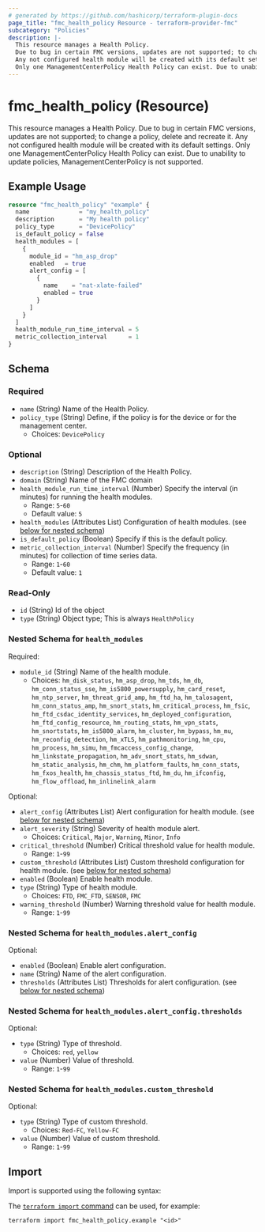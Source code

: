 ```yaml
---
# generated by https://github.com/hashicorp/terraform-plugin-docs
page_title: "fmc_health_policy Resource - terraform-provider-fmc"
subcategory: "Policies"
description: |-
  This resource manages a Health Policy.
  Due to bug in certain FMC versions, updates are not supported; to change a policy, delete and recreate it.
  Any not configured health module will be created with its default settings.
  Only one ManagementCenterPolicy Health Policy can exist. Due to unability to update policies, ManagementCenterPolicy is not supported.
---
```


# fmc_health_policy (Resource)

This resource manages a Health Policy.
 Due to bug in certain FMC versions, updates are not supported; to change a policy, delete and recreate it.
 Any not configured health module will be created with its default settings.
 Only one ManagementCenterPolicy Health Policy can exist. Due to unability to update policies, ManagementCenterPolicy is not supported.

## Example Usage

```terraform
resource "fmc_health_policy" "example" {
  name              = "my_health_policy"
  description       = "My health policy"
  policy_type       = "DevicePolicy"
  is_default_policy = false
  health_modules = [
    {
      module_id = "hm_asp_drop"
      enabled   = true
      alert_config = [
        {
          name    = "nat-xlate-failed"
          enabled = true
        }
      ]
    }
  ]
  health_module_run_time_interval = 5
  metric_collection_interval      = 1
}
```

<!-- schema generated by tfplugindocs -->
## Schema

### Required

- `name` (String) Name of the Health Policy.
- `policy_type` (String) Define, if the policy is for the device or for the management center.
  - Choices: `DevicePolicy`

### Optional

- `description` (String) Description of the Health Policy.
- `domain` (String) Name of the FMC domain
- `health_module_run_time_interval` (Number) Specify the interval (in minutes) for running the health modules.
  - Range: `5`-`60`
  - Default value: `5`
- `health_modules` (Attributes List) Configuration of health modules. (see [below for nested schema](#nestedatt--health_modules))
- `is_default_policy` (Boolean) Specify if this is the default policy.
- `metric_collection_interval` (Number) Specify the frequency (in minutes) for collection of time series data.
  - Range: `1`-`60`
  - Default value: `1`

### Read-Only

- `id` (String) Id of the object
- `type` (String) Object type; This is always `HealthPolicy`

<a id="nestedatt--health_modules"></a>
### Nested Schema for `health_modules`

Required:

- `module_id` (String) Name of the health module.
  - Choices: `hm_disk_status`, `hm_asp_drop`, `hm_tds`, `hm_db`, `hm_conn_status_sse`, `hm_is5800_powersupply`, `hm_card_reset`, `hm_ntp_server`, `hm_threat_grid_amp`, `hm_ftd_ha`, `hm_talosagent`, `hm_conn_status_amp`, `hm_snort_stats`, `hm_critical_process`, `hm_fsic`, `hm_ftd_csdac_identity_services`, `hm_deployed_configuration`, `hm_ftd_config_resource`, `hm_routing_stats`, `hm_vpn_stats`, `hm_snortstats`, `hm_is5800_alarm`, `hm_cluster`, `hm_bypass`, `hm_mu`, `hm_reconfig_detection`, `hm_xTLS`, `hm_pathmonitoring`, `hm_cpu`, `hm_process`, `hm_simu`, `hm_fmcaccess_config_change`, `hm_linkstate_propagation`, `hm_adv_snort_stats`, `hm_sdwan`, `hm_static_analysis`, `hm_chm`, `hm_platform_faults`, `hm_conn_stats`, `hm_fxos_health`, `hm_chassis_status_ftd`, `hm_du`, `hm_ifconfig`, `hm_flow_offload`, `hm_inlinelink_alarm`

Optional:

- `alert_config` (Attributes List) Alert configuration for health module. (see [below for nested schema](#nestedatt--health_modules--alert_config))
- `alert_severity` (String) Severity of health module alert.
  - Choices: `Critical`, `Major`, `Warning`, `Minor`, `Info`
- `critical_threshold` (Number) Critical threshold value for health module.
  - Range: `1`-`99`
- `custom_threshold` (Attributes List) Custom threshold configuration for health module. (see [below for nested schema](#nestedatt--health_modules--custom_threshold))
- `enabled` (Boolean) Enable health module.
- `type` (String) Type of health module.
  - Choices: `FTD`, `FMC_FTD`, `SENSOR`, `FMC`
- `warning_threshold` (Number) Warning threshold value for health module.
  - Range: `1`-`99`

<a id="nestedatt--health_modules--alert_config"></a>
### Nested Schema for `health_modules.alert_config`

Optional:

- `enabled` (Boolean) Enable alert configuration.
- `name` (String) Name of the alert configuration.
- `thresholds` (Attributes List) Thresholds for alert configuration. (see [below for nested schema](#nestedatt--health_modules--alert_config--thresholds))

<a id="nestedatt--health_modules--alert_config--thresholds"></a>
### Nested Schema for `health_modules.alert_config.thresholds`

Optional:

- `type` (String) Type of threshold.
  - Choices: `red`, `yellow`
- `value` (Number) Value of threshold.
  - Range: `1`-`99`



<a id="nestedatt--health_modules--custom_threshold"></a>
### Nested Schema for `health_modules.custom_threshold`

Optional:

- `type` (String) Type of custom threshold.
  - Choices: `Red-FC`, `Yellow-FC`
- `value` (Number) Value of custom threshold.
  - Range: `1`-`99`

## Import

Import is supported using the following syntax:

The [`terraform import` command](https://developer.hashicorp.com/terraform/cli/commands/import) can be used, for example:

```shell
terraform import fmc_health_policy.example "<id>"
```
